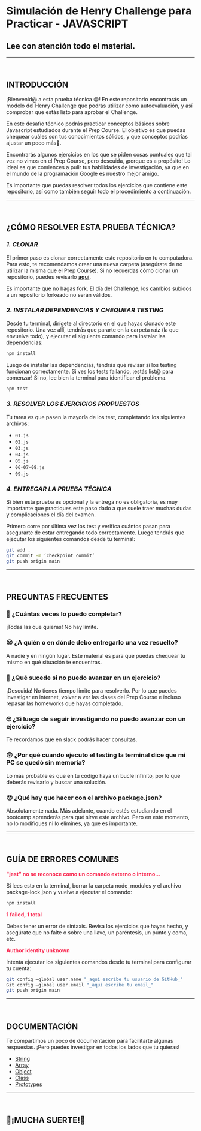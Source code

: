 # Simulación de Henry Challenge para Practicar - JAVASCRIPT

## Lee con atención todo el material.

---

<br/>

## **INTRODUCCIÓN**

¡Bienvenid@ a esta prueba técnica 😁! En este repositorio encontrarás un modelo del Henry Challenge que podrás utilizar como autoevaluación, y así comprobar que estás listo para aprobar el Challenge.

En este desafío técnico podrás practicar conceptos básicos sobre Javascript estudiados durante el Prep Course. El objetivo es que puedas chequear cuáles son tus conocimientos sólidos, y que conceptos podrías ajustar un poco más🤩.

Encontrarás algunos ejercicios en los que se piden cosas puntuales que tal vez no vimos en el Prep Course, pero descuida, ¡porque es a propósito! Lo ideal es que comiences a pulir tus habilidades de investigación, ya que en el mundo de la programación Google es nuestro mejor amigo.

Es importante que puedas resolver todos los ejercicios que contiene este repositorio, así como también seguir todo el procedimiento a continuación.

---

<br />

## **¿CÓMO RESOLVER ESTA PRUEBA TÉCNICA?**

### **_1. CLONAR_**

El primer paso es clonar correctamente este repositorio en tu computadora. Para esto, te recomendamos crear una nueva carpeta (asegúrate de no utilizar la misma que el Prep Course). Si no recuerdas cómo clonar un repositorio, puedes revisarlo **[aquí](https://prep.soyhenry.com/primeros_pasos/)**.

Es importante que no hagas fork. El día del Challenge, los cambios subidos a un repositorio forkeado no serán válidos.

### **_2. INSTALAR DEPENDENCIAS Y CHEQUEAR TESTING_**

Desde tu terminal, dirígete al directorio en el que hayas clonado este repositorio. Una vez allí, tendrás que pararte en la carpeta raíz (la que envuelve todo), y ejecutar el siguiente comando para instalar las dependencias:

```bash
npm install
```

Luego de instalar las dependencias, tendrás que revisar si los testing funcionan correctamente. Si ves los tests fallando, ¡estás list@ para comenzar! Si no, lee bien la terminal para identificar el problema.

```bash
npm test
```

### **_3. RESOLVER LOS EJERCICIOS PROPUESTOS_**

Tu tarea es que pasen la mayoría de los test, completando los siguientes archivos:

- `01.js`
- `02.js`
- `03.js`
- `04.js`
- `05.js`
- `06-07-08.js`
- `09.js`

### **_4. ENTREGAR LA PRUEBA TÉCNICA_**

Si bien esta prueba es opcional y la entrega no es obligatoria, es muy importante que practiques este paso dado a que suele traer muchas dudas y complicaciones el día del examen.

Primero corre por última vez los test y verifica cuántos pasan para asegurarte de estar entregando todo correctamente. Luego tendrás que ejecutar los siguientes comandos desde tu terminal:

```bash
git add .
git commit -m ‘checkpoint commit’
git push origin main

```

---

<br />

## **PREGUNTAS FRECUENTES**

### **🤔 ¿Cuántas veces lo puedo completar?**

¡Todas las que quieras! No hay límite.

### **😦 ¿A quién o en dónde debo entregarlo una vez resuelto?**

A nadie y en ningún lugar. Este material es para que puedas chequear tu mismo en qué situación te encuentras.

### **🤨 ¿Qué sucede si no puedo avanzar en un ejercicio?**

¡Descuida! No tienes tiempo límite para resolverlo. Por lo que puedes investigar en internet, volver a ver las clases del Prep Course e incluso repasar las homeworks que hayas completado.

### **🤓 ¿Si luego de seguir investigando no puedo avanzar con un ejercicio?**

Te recordamos que en slack podrás hacer consultas.

### **😲 ¿Por qué cuando ejecuto el testing la terminal dice que mi PC se quedó sin memoria?**

Lo más probable es que en tu código haya un bucle infinito, por lo que deberás revisarlo y buscar una solución.

### **😗 ¿Qué hay que hacer con el archivo package.json?**

Absolutamente nada. Más adelante, cuando estés estudiando en el bootcamp aprenderás para qué sirve este archivo. Pero en este momento, no lo modifiques ni lo elimines, ya que es importante.

---

<br />

## **GUÍA DE ERRORES COMUNES**

<p style="color: #f92850; font-weight: bold;">"jest" no se reconoce como un comando externo o interno...</p>

Si lees esto en la terminal, borrar la carpeta node_modules y el archivo package-lock.json y vuelve a ejecutar el comando:

```bash
npm install
```

<p style="color: #f92850; font-weight: bold;">1 failed, 1 total</p>

Debes tener un error de sintaxis. Revisa los ejercicios que hayas hecho, y asegúrate que no falte o sobre una llave, un paréntesis, un punto y coma, etc.

<p style="color: #f92850; font-weight: bold;">Author identity unknown</p>

Intenta ejecutar los siguientes comandos desde tu terminal para configurar tu cuenta:

```bash
git config –global user.name "_aquí escribe tu usuario de GitHub_"
Git config –global user.email "_aquí escribe tu email_"
git push origin main

```

---

<br />

## **DOCUMENTACIÓN**

Te compartimos un poco de documentación para facilitarte algunas respuestas. ¡Pero puedes investigar en todos los lados que tu quieras!

- [String](https://developer.mozilla.org/es/docs/Web/JavaScript/Reference/Global_Objects/String)
- [Array](https://developer.mozilla.org/es/docs/Web/JavaScript/Reference/Global_Objects/Array)
- [Object](https://developer.mozilla.org/es/docs/Web/JavaScript/Reference/Global_Objects/Object)
- [Class](https://developer.mozilla.org/es/docs/Web/JavaScript/Reference/Classes)
- [Prototypes](https://developer.mozilla.org/es/docs/Learn/JavaScript/Objects/Object_prototypes)

---

<br />

## **💪¡MUCHA SUERTE!👊**

